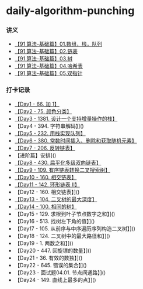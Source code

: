 # daily-algorithm-punching
### 讲义
- [【91 算法-基础篇】01.数组，栈，队列](https://github.com/leetcode-pp/91alg-1/blob/master/basic-01.md)
- [【91 算法-基础篇】02.链表](https://github.com/leetcode-pp/91alg-1/blob/master/basic-02.md)
- [【91 算法-基础篇】03.树](https://github.com/leetcode-pp/91alg-1/blob/master/basic-03.md)
- [【91 算法-基础篇】04.哈希表](https://github.com/leetcode-pp/91alg-1/blob/master/basic-04.md)
- [【91 算法-基础篇】05.双指针](https://github.com/leetcode-pp/91alg-1/blob/master/basic-05.md)
### 打卡记录
- [【Day1 - 66. 加 1】](https://github.com/wiiinfille/daily-algorithm-punching/blob/master/Day1.md)
- [【Day2 - 75. 颜色分类】](https://github.com/wiiinfille/daily-algorithm-punching/blob/master/Day2.md)
- [【Day3 - 1381. 设计一个支持增量操作的栈】](https://github.com/wiiinfille/daily-algorithm-punching/blob/master/Day3.md)
- 【Day4 - 394. 字符串解码】]()
- [【Day5 - 232. 用栈实现队列】](https://github.com/wiiinfille/daily-algorithm-punching/blob/master/Day5.md)
- [【Day6 - 380. 常数时间插入、删除和获取随机元素】](https://github.com/wiiinfille/daily-algorithm-punching/blob/master/Day6.md)
- [【Day7 - 206. 反转链表】](https://github.com/wiiinfille/daily-algorithm-punching/blob/master/Day7.md)
- 【进阶篇】安排]()
- [【Day8 - 430. 扁平化多级双向链表】](https://github.com/wiiinfille/daily-algorithm-punching/blob/master/Day8.md)
- [【Day9 - 109. 有序链表转换二叉搜索树】](https://github.com/wiiinfille/daily-algorithm-punching/blob/master/Day9.md)
- [【Day10 - 160. 相交链表】](https://github.com/wiiinfille/daily-algorithm-punching/blob/master/Day10.md)
- [【Day11 - 142. 环形链表 II】](https://github.com/wiiinfille/daily-algorithm-punching/blob/master/Day11.md)
- 【Day12 - 160. 相交链表】]()
- [【Day13 - 104. 二叉树的最大深度】](https://github.com/wiiinfille/daily-algorithm-punching/blob/master/Day13.md)
- [【Day14 - 100. 相同的树】](https://github.com/wiiinfille/daily-algorithm-punching/blob/master/Day14.md)
- 【Day15 - 129. 求根到叶子节点数字之和】]()
- 【Day16 - 513. 找树左下角的值】]()
- 【Day17 - 105. 从前序与中序遍历序列构造二叉树】]()
- 【Day18 - 124. 二叉树中的最大路径和】]()
- 【Day19 - 1. 两数之和】]()
- 【Day20 - 447. 回旋镖的数量】]()
- 【Day21 - 36. 有效的数独】]()
- 【Day22 - 645. 错误的集合】]()
- 【Day23 - 面试题04.01. 节点间通路】]()
- 【Day24 - 149. 直线上最多的点】]()
